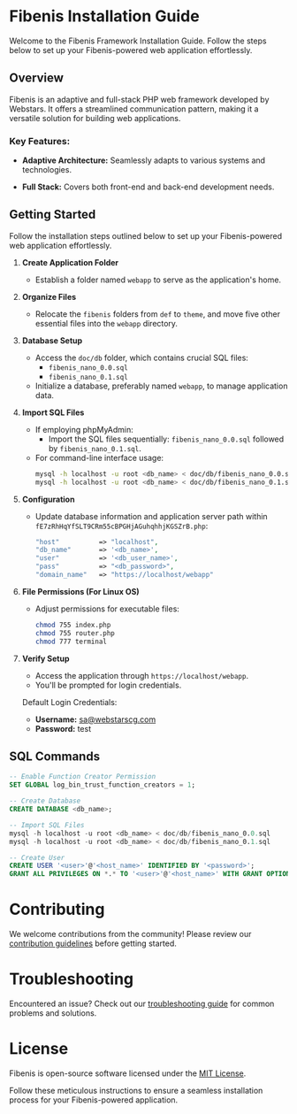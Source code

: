 # Fibenis Installation Guide

Welcome to the Fibenis Framework Installation Guide. Follow the steps below to set up your Fibenis-powered web application effortlessly.

## Overview

Fibenis is an adaptive and full-stack PHP web framework developed by Webstars. It offers a streamlined communication pattern, making it a versatile solution for building web applications.

### Key Features:

- **Adaptive Architecture:** Seamlessly adapts to various systems and technologies.
  
- **Full Stack:** Covers both front-end and back-end development needs.

## Getting Started

Follow the installation steps outlined below to set up your Fibenis-powered web application effortlessly.

1. **Create Application Folder**
   - Establish a folder named `webapp` to serve as the application's home.

2. **Organize Files**
   - Relocate the `fibenis` folders from `def` to `theme`, and move five other essential files into the `webapp` directory.

3. **Database Setup**
   - Access the `doc/db` folder, which contains crucial SQL files:
     - `fibenis_nano_0.0.sql`
     - `fibenis_nano_0.1.sql`
   - Initialize a database, preferably named `webapp`, to manage application data.

4. **Import SQL Files**
   - If employing phpMyAdmin:
     - Import the SQL files sequentially: `fibenis_nano_0.0.sql` followed by `fibenis_nano_0.1.sql`.
   - For command-line interface usage:
     ```bash
     mysql -h localhost -u root <db_name> < doc/db/fibenis_nano_0.0.sql
     mysql -h localhost -u root <db_name> < doc/db/fibenis_nano_0.1.sql
     ```

5. **Configuration**
   - Update database information and application server path within `fE7zRhHqYfSLT9CRm55cBPGHjAGuhqhhjKGSZrB.php`:
     ```php
     "host"          => "localhost",
     "db_name"       => '<db_name>',
     "user"          => '<db_user_name>',
     "pass"          => "<db_password>",
     "domain_name"   => "https://localhost/webapp"
     ```

6. **File Permissions (For Linux OS)**
   - Adjust permissions for executable files:
     ```bash
     chmod 755 index.php
     chmod 755 router.php
     chmod 777 terminal
     ```

7. **Verify Setup**
   - Access the application through `https://localhost/webapp`.
   - You'll be prompted for login credentials.

   Default Login Credentials:
   - **Username:** sa@webstarscg.com
   - **Password:** test

## SQL Commands

```sql
-- Enable Function Creator Permission
SET GLOBAL log_bin_trust_function_creators = 1;

-- Create Database
CREATE DATABASE <db_name>;

-- Import SQL Files
mysql -h localhost -u root <db_name> < doc/db/fibenis_nano_0.0.sql
mysql -h localhost -u root <db_name> < doc/db/fibenis_nano_0.1.sql

-- Create User
CREATE USER '<user>'@'<host_name>' IDENTIFIED BY '<password>';
GRANT ALL PRIVILEGES ON *.* TO '<user>'@'<host_name>' WITH GRANT OPTION;
```

# Contributing

We welcome contributions from the community! Please review our [contribution guidelines](CONTRIBUTING.md) before getting started.

# Troubleshooting

Encountered an issue? Check out our [troubleshooting guide](TROUBLESHOOTING.md) for common problems and solutions.

# License

Fibenis is open-source software licensed under the [MIT License](LICENSE).

Follow these meticulous instructions to ensure a seamless installation process for your Fibenis-powered application.
